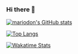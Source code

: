 ### Hi there 👋

[![mariodon's GitHub stats](https://github-readme-stats-rust-sigma-86.vercel.app/api?username=mariodon&count_private=true&include_all_commits=true&show_icons=true)](#)

[![Top Langs](https://github-readme-stats-rust-sigma-86.vercel.app/api/top-langs/?username=mariodon&layout=compact)](#)

[![Wakatime Stats](https://github-readme-stats-rust-sigma-86.vercel.app/api/wakatime?username=mariodon)](#)
